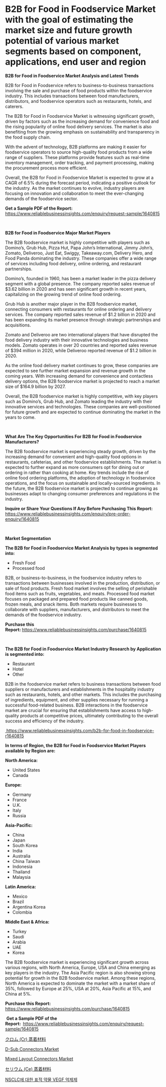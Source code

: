 <p><h1>B2B for Food in Foodservice Market with the goal of estimating the market size and future growth potential of various market segments based on component, applications, end user and region</h1></p><p><strong>B2B for Food in Foodservice Market Analysis and Latest Trends</strong></p>
<p><p>B2B for Food in Foodservice refers to business-to-business transactions involving the sale and purchase of food products within the foodservice industry. This includes transactions between food manufacturers, distributors, and foodservice operators such as restaurants, hotels, and caterers.</p><p>The B2B for Food in Foodservice Market is witnessing significant growth, driven by factors such as the increasing demand for convenience food and the rising popularity of online food delivery services. The market is also benefiting from the growing emphasis on sustainability and transparency in the food supply chain.</p><p>With the advent of technology, B2B platforms are making it easier for foodservice operators to source high-quality food products from a wide range of suppliers. These platforms provide features such as real-time inventory management, order tracking, and payment processing, making the procurement process more efficient.</p><p>Overall, the B2B for Food in Foodservice Market is expected to grow at a CAGR of 6.5% during the forecast period, indicating a positive outlook for the industry. As the market continues to evolve, industry players are focusing on innovation and collaboration to meet the ever-changing demands of the foodservice sector.</p></p>
<p><strong>Get a Sample PDF of the Report:&nbsp;</strong> <a href="https://www.reliablebusinessinsights.com/enquiry/request-sample/1640815">https://www.reliablebusinessinsights.com/enquiry/request-sample/1640815</a></p>
<p>&nbsp;</p>
<p><strong>B2B for Food in Foodservice Major Market Players</strong></p>
<p><p>The B2B foodservice market is highly competitive with players such as Domino’s, Grub Hub, Pizza Hut, Papa John’s International, Jimmy John’s, Zomato, Deliveroo, Just Eat, Swiggy, Takeaway.com, Delivery Hero, and Food Panda dominating the industry. These companies offer a wide range of services including food delivery, online ordering, and restaurant partnerships.</p><p>Domino’s, founded in 1960, has been a market leader in the pizza delivery segment with a global presence. The company reported sales revenue of $3.62 billion in 2020 and has seen significant growth in recent years, capitalizing on the growing trend of online food ordering.</p><p>Grub Hub is another major player in the B2B foodservice market, connecting consumers with restaurants for online ordering and delivery services. The company reported sales revenue of $1.2 billion in 2020 and has been expanding its market presence through strategic partnerships and acquisitions.</p><p>Zomato and Deliveroo are two international players that have disrupted the food delivery industry with their innovative technologies and business models. Zomato operates in over 20 countries and reported sales revenue of $394 million in 2020, while Deliveroo reported revenue of $1.2 billion in 2020.</p><p>As the online food delivery market continues to grow, these companies are expected to see further market expansion and revenue growth in the coming years. With increasing demand for convenience and contactless delivery options, the B2B foodservice market is projected to reach a market size of $164.9 billion by 2027.</p><p>Overall, the B2B foodservice market is highly competitive, with key players such as Domino’s, Grub Hub, and Zomato leading the industry with their innovative services and technologies. These companies are well-positioned for future growth and are expected to continue dominating the market in the years to come.</p></p>
<p>&nbsp;</p>
<p><strong>What Are The Key Opportunities For B2B for Food in Foodservice Manufacturers?</strong></p>
<p><p>The B2B foodservice market is experiencing steady growth, driven by the increasing demand for convenient and high-quality food options in restaurants, cafeterias, and other foodservice establishments. The market is expected to further expand as more consumers opt for dining out or ordering in rather than cooking at home. Key trends include the rise of online food ordering platforms, the adoption of technology in foodservice operations, and the focus on sustainable and locally-sourced ingredients. In the future, the B2B foodservice market is projected to continue growing as businesses adapt to changing consumer preferences and regulations in the industry.</p></p>
<p><strong>Inquire or Share Your Questions If Any Before Purchasing This Report:</strong> <a href="https://www.reliablebusinessinsights.com/enquiry/pre-order-enquiry/1640815">https://www.reliablebusinessinsights.com/enquiry/pre-order-enquiry/1640815</a></p>
<p>&nbsp;</p>
<p><strong>Market Segmentation</strong></p>
<p><strong>The B2B for Food in Foodservice Market Analysis by types is segmented into:</strong></p>
<p><ul><li>Fresh Food</li><li>Processed food</li></ul></p>
<p><p>B2B, or business-to-business, in the foodservice industry refers to transactions between businesses involved in the production, distribution, or sale of food products. Fresh food market involves the selling of perishable food items such as fruits, vegetables, and meats. Processed food market focuses on packaged and prepared food products like canned goods, frozen meals, and snack items. Both markets require businesses to collaborate with suppliers, manufacturers, and distributors to meet the demands of the foodservice industry.</p></p>
<p><strong>Purchase this Report:&nbsp;</strong><a href="https://www.reliablebusinessinsights.com/purchase/1640815">https://www.reliablebusinessinsights.com/purchase/1640815</a></p>
<p>&nbsp;</p>
<p><strong>The B2B for Food in Foodservice Market Industry Research by Application is segmented into:</strong></p>
<p><ul><li>Restaurant</li><li>Hotel</li><li>Other</li></ul></p>
<p><p>B2B in the foodservice market refers to business transactions between food suppliers or manufacturers and establishments in the hospitality industry such as restaurants, hotels, and other markets. This includes the purchasing of ingredients, equipment, and other supplies necessary for running a successful food-related business. B2B interactions in the foodservice market are crucial for ensuring that establishments have access to high-quality products at competitive prices, ultimately contributing to the overall success and efficiency of the industry.</p></p>
<p><a href="https://www.reliablebusinessinsights.com/b2b-for-food-in-foodservice-r1640815">&nbsp;https://www.reliablebusinessinsights.com/b2b-for-food-in-foodservice-r1640815</a></p>
<p><strong>In terms of Region, the B2B for Food in Foodservice Market Players available by Region are:</strong></p>
<p>
    <p> <strong> North America: </strong>
        <ul>
            <li>United States</li>
            <li>Canada</li>
        </ul>
        </p> 
    <p> <strong> Europe: </strong>
        <ul>
            <li>Germany</li>
            <li>France</li>
            <li>U.K.</li>
            <li>Italy</li>
            <li>Russia</li>
        </ul>
        </p> 
    <p> <strong> Asia-Pacific: </strong>
        <ul>
            <li>China</li>
            <li>Japan</li>
            <li>South Korea</li>
            <li>India</li>
            <li>Australia</li>
            <li>China Taiwan</li>
            <li>Indonesia</li>
            <li>Thailand</li>
            <li>Malaysia</li>
        </ul>
        </p> 
    <p> <strong> Latin America: </strong>
        <ul>
            <li>Mexico</li>
            <li>Brazil</li>
            <li>Argentina Korea</li>
            <li>Colombia</li>
        </ul>
        </p> 
    <p> <strong> Middle East & Africa: </strong>
        <ul>
            <li>Turkey</li>
            <li>Saudi</li>
            <li>Arabia</li>
            <li>UAE</li>
            <li>Korea</li>
        </ul>
    </p>
    </p>
<p><p>The B2B foodservice market is experiencing significant growth across various regions, with North America, Europe, USA and China emerging as key players in the industry. The Asia Pacific region is also showing strong potential for growth in the B2B foodservice market. Among these regions, North America is expected to dominate the market with a market share of 35%, followed by Europe at 25%, USA at 20%, Asia Pacific at 15%, and China at 5%.</p></p>
<p><strong>Purchase this Report: </strong><a href="https://www.reliablebusinessinsights.com/purchase/1640815">https://www.reliablebusinessinsights.com/purchase/1640815</a></p>
<p>&nbsp;<strong>Get a Sample PDF of the Report:&nbsp;&nbsp;</strong><a href="https://www.reliablebusinessinsights.com/enquiry/request-sample/1640815">https://www.reliablebusinessinsights.com/enquiry/request-sample/1640815</a></p>
<p><strong></strong></p>
<p><p><a href="https://github.com/andym141978/Market-Research-Report-List-1/blob/main/128040493785.md">クロム (Cr) 蒸着材料</a></p><p><a href="https://github.com/santosh758595/Market-Research-Report-List-4/blob/main/d-sub-connectors-market.md">D-Sub Connectors Market</a></p><p><a href="https://github.com/elizabethdagraca/Market-Research-Report-List-3/blob/main/mixed-layout-connectors-market.md">Mixed Layout Connectors Market</a></p><p><a href="https://github.com/EstelWisozk1/Market-Research-Report-List-1/blob/main/643061993784.md">セリウム (Ce) 蒸着材料</a></p><p><a href="https://github.com/xvz497517413/Market-Research-Report-List-2/blob/main/929719182697.md">NSCLC에 대한 표적 약물 VEGF 억제제</a></p></p>